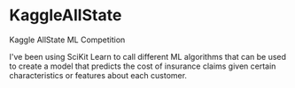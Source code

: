 # KaggleAllState
Kaggle AllState ML Competition

I've been using SciKit Learn to call different ML algorithms that can be used to create a model that predicts the cost of insurance claims given certain characteristics or features about each customer. 

